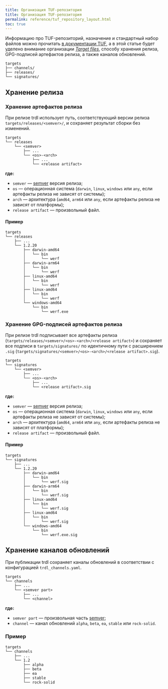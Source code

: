 ```yaml
---
title: Организация TUF-репозитория
title: Организация TUF-репозитория
permalink: reference/tuf_repository_layout.html
toc: true
---
```


Информацию про TUF-репозиторий, назначение и стандартный набор файлов можно прочитать [в документации TUF](https://theupdateframework.github.io/specification/latest/#the-repository), а в этой статье будет уделено внимание организации [_Target files_](https://theupdateframework.github.io/specification/latest/#target-files), способу хранения релиза, GPG-подписей артефактов релиза, а также каналов обновлений. 

```
targets
├── channels/
├── releases/
└── signatures/
```

## Хранение релиза

### Хранение артефактов релиза

При релизе trdl использует путь, соответствующий версии релиза `targets/releases/<semver>/`, и сохраняет результат сборки без изменений.

```
targets
└── releases
    └── <semver>
        ├── ...
        └── <os>-<arch>
            ├── ...
            └── <release artifact>
```

**где:**

- `semver` — [semver](https://semver.org/lang/ru) версия релиза;
- `os` — операционная система (`darwin`, `linux`, `windows` или `any`, если артефакты релиза не зависят от системы);
- `arch` — архитектура (`amd64`, `arm64` или `any`, если артефакты релиза не зависят от платформы);
- `release artifact` — произвольный файл. 

#### Пример

```
targets
└── releases
    ├── ...
    └── 1.2.20
        ├── darwin-amd64
        │   └── bin
        │       └── werf
        ├── darwin-arm64
        │   └── bin
        │       └── werf
        ├── linux-amd64
        │   └── bin
        │       └── werf
        ├── linux-amd64
        │   └── bin
        │       └── werf
        └── windows-amd64
            └── bin
                └── werf.exe
```

### Хранение GPG-подписей артефактов релиза

При релизе trdl подписывает все артефакты релиза (`targets/releases/<semver>/<os>-<arch>/<release artifact>`) и сохраняет все подписи в `targets/signatures/` по идентичному пути с расширением `.sig` (`targets/signatures/<semver>/<os>-<arch>/<release artifact>.sig`).

```
targets
└── signatures
    └── <semver>
        ├── ...
        └── <os>-<arch>
            ├── ...
            └── <release artifact>.sig
```

**где:**

- `semver` — [semver](https://semver.org/lang/ru) версия релиза;
- `os` — операционная система (`darwin`, `linux`, `windows` или `any`, если артефакты релиза не зависят от системы);
- `arch` — архитектура (`amd64`, `arm64` или `any`, если артефакты релиза не зависят от платформы);
- `release artifact` — произвольный файл.

#### Пример

```
targets
└── signatures
    ├── ...
    └── 1.2.20
        ├── darwin-amd64
        │   └── bin
        │       └── werf.sig
        ├── darwin-arm64
        │   └── bin
        │       └── werf.sig
        ├── linux-amd64
        │   └── bin
        │       └── werf.sig
        ├── linux-amd64
        │   └── bin
        │       └── werf.sig
        └── windows-amd64
            └── bin
                └── werf.exe.sig
```

## Хранение каналов обновлений

При публикации trdl сохраняет каналы обновлений в соответствии с конфигурацией `trdl_channels.yaml`.

```
targets
└── channels
    ├── ...
    └── <semver part>
        ├── ...
        └── <channel>
```

**где:**

- `semver part` — произвольная часть [semver](https://semver.org/lang/ru);
- `channel` — канал обновлений `alpha`, `beta`, `ea`, `stable` или `rock-solid`. 

### Пример

```
targets
└── channels
    ├── ...
    └── 1.2
        ├── alpha
        ├── beta
        ├── ea
        ├── stable
        └── rock-solid
```
